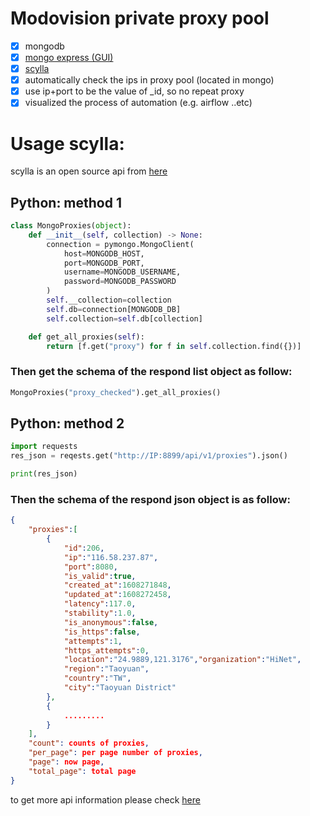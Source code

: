 # Modovision private proxy pool
- [x] mongodb
- [x] [mongo express (GUI)](http://IP:8082/)
- [x] [scylla](https://github.com/imWildCat/scylla)
- [x] automatically check the ips in proxy pool (located in mongo)
- [x] use ip+port to be the value of _id, so no repeat proxy
- [x] visualized the process of automation (e.g. airflow ..etc)

# Usage scylla:
scylla is an open source api from [here](https://github.com/imWildCat/scylla) 

## Python: method 1
```python
class MongoProxies(object):
    def __init__(self, collection) -> None:
        connection = pymongo.MongoClient(
            host=MONGODB_HOST,
            port=MONGODB_PORT,
            username=MONGODB_USERNAME,
            password=MONGODB_PASSWORD
        )
        self.__collection=collection
        self.db=connection[MONGODB_DB]
        self.collection=self.db[collection]

    def get_all_proxies(self):
        return [f.get("proxy") for f in self.collection.find({})]
```
### Then get the schema of the respond list object as follow:
```python
MongoProxies("proxy_checked").get_all_proxies()
```

## Python: method 2
```python
import requests
res_json = reqests.get("http://IP:8899/api/v1/proxies").json()

print(res_json)
```
### Then the schema of the respond json object is as follow:
```json
{
    "proxies":[
        {
            "id":206,
            "ip":"116.58.237.87",
            "port":8080,
            "is_valid":true,
            "created_at":1608271848,
            "updated_at":1608272458,
            "latency":117.0,
            "stability":1.0,
            "is_anonymous":false,
            "is_https":false,
            "attempts":1,
            "https_attempts":0,
            "location":"24.9889,121.3176","organization":"HiNet",
            "region":"Taoyuan",
            "country":"TW",
            "city":"Taoyuan District"
        },
        {
            .........
        }    
    ],
    "count": counts of proxies,
    "per_page": per page number of proxies,
    "page": now page,
    "total_page": total page
}
```
to get more api information please check [here](https://github.com/imWildCat/scylla)
